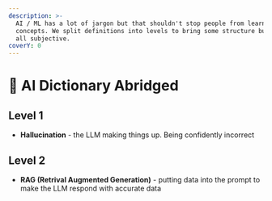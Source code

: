 ```yaml
---
description: >-
  AI / ML has a lot of jargon but that shouldn't stop people from learning the
  concepts. We split definitions into levels to bring some structure but it's
  all subjective.
coverY: 0
---
```


# 📒 AI Dictionary Abridged

## Level 1

* **Hallucination** - the LLM making things up. Being confidently incorrect



## Level 2

* **RAG (Retrival Augmented Generation)** - putting data into the prompt to make the LLM respond with accurate data
